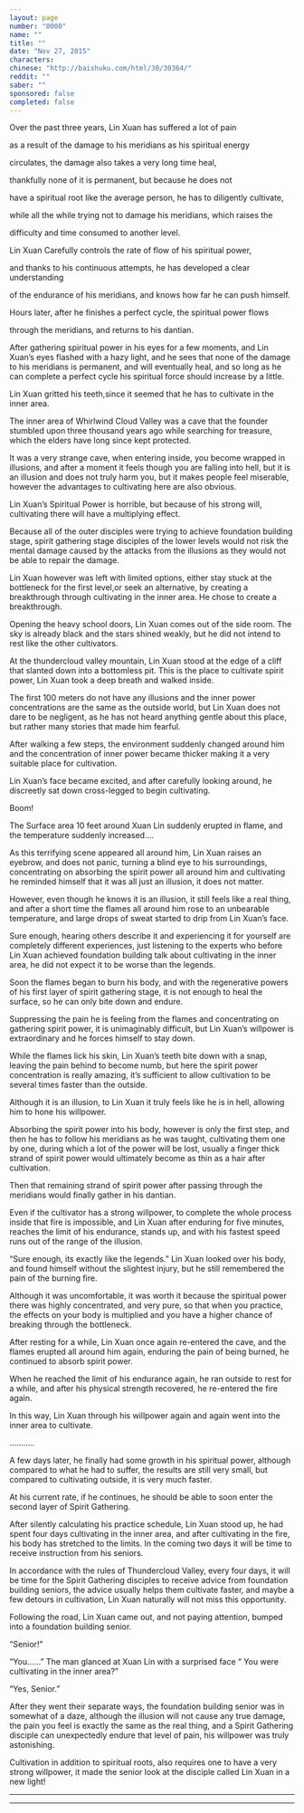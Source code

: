 ```yaml
---
layout: page
number: "0000"
name: ""
title: ""
date: "Nov 27, 2015"
characters:
chinese: "http://baishuku.com/html/30/30364/"
reddit: ""
saber: ""
sponsored: false
completed: false
---
```


Over the past three years, Lin Xuan has suffered a lot of pain

as a result of the damage to his meridians as his spiritual energy

circulates, the damage also takes a very long time heal,

thankfully none of it is permanent, but because he does not

have a spiritual root like the average person, he has to diligently cultivate,

while all the while trying not to damage his meridians, which raises the

difficulty and time consumed to another level.

Lin Xuan Carefully controls the rate of flow of his spiritual power,

and thanks to his continuous attempts, he has developed a clear understanding

of the endurance of his meridians, and knows how far he can push himself.

Hours later, after he finishes a perfect cycle, the spiritual power flows

through the meridians, and returns to his dantian.

After gathering spiritual power in his eyes for a few moments, and Lin Xuan’s eyes flashed with a hazy light, and  he sees that none of the damage to his meridians is permanent, and will eventually heal, and so long as he can complete a perfect cycle his spiritual force should increase by a little.

Lin Xuan gritted his teeth,since it seemed that he has to cultivate in the inner area.

The inner area of  Whirlwind Cloud Valley was a cave that the founder stumbled upon three thousand years ago while searching for treasure, which the elders have long since kept protected.

It was a very strange cave, when entering inside, you become wrapped in illusions, and after a moment it feels though you are falling into hell, but it is an illusion and does not truly harm you, but it makes people feel miserable, however the advantages to cultivating here are also obvious.

Lin Xuan’s Spiritual Power is horrible, but because of his strong will, cultivating there will have a multiplying effect.

Because all of the outer disciples were  trying to achieve foundation building stage, spirit gathering stage disciples of the lower levels would not risk the mental damage caused by the attacks from the illusions as they would not be able to repair the damage.

Lin Xuan however was left with limited options, either stay stuck at the bottleneck for the first level,or seek an alternative, by creating a breakthrough through cultivating in the inner area. He chose to create a breakthrough.

Opening the heavy school doors, Lin Xuan comes out of the side room. The sky is already black and the stars shined weakly, but he did not intend to rest like the other cultivators.

At the thundercloud valley mountain, Lin Xuan stood at the edge of a cliff that slanted down into a bottomless pit. This is the place to cultivate spirit power, Lin Xuan took a deep breath and walked inside.

The first 100 meters do not have any illusions and the inner power concentrations are the same as the outside world, but Lin Xuan does not dare to be negligent, as he has not heard anything gentle about this place, but rather many stories that made him fearful.

After walking a few steps, the environment suddenly changed around him and the concentration of inner power became thicker making it a very suitable place for cultivation.

Lin Xuan’s face became excited, and after carefully looking around, he discreetly sat down cross-legged to begin cultivating.

Boom!

The Surface area 10 feet around Xuan Lin suddenly erupted in flame, and the temperature suddenly increased….

As this terrifying scene appeared all around him, Lin Xuan raises an eyebrow, and does not panic, turning a blind eye to his surroundings, concentrating on absorbing the spirit power all around him and cultivating he reminded himself that it was all just an illusion, it does not matter.

However, even though he knows it is an illusion, it still feels like a real thing, and after a short time the flames all around him rose to an unbearable temperature, and large drops of sweat started to drip from Lin Xuan’s face.

Sure enough, hearing others describe it and experiencing it for yourself are completely different experiences, just listening to the experts who before Lin Xuan achieved foundation building talk about cultivating in the inner area, he did not expect it to be worse than the legends.

Soon the flames began to burn his body, and with the regenerative powers of his first layer of spirit gathering stage, it is not enough to heal the surface, so he can only bite down and endure.

Suppressing the pain he is feeling from the flames and concentrating on gathering spirit power, it is unimaginably difficult, but Lin Xuan’s willpower is extraordinary and he forces himself to stay down.

While the flames lick his skin, Lin Xuan’s teeth bite down with a snap, leaving the pain behind to become numb, but here the spirit power concentration is really amazing, it’s sufficient to allow cultivation to be several times faster than the outside.

Although it is an illusion, to Lin Xuan it truly feels like he is in hell, allowing him to hone his willpower.

Absorbing the spirit power into his body, however is only the first step, and then he has to follow his meridians as he was taught, cultivating them one by one, during which a lot of the power will be lost, usually a finger thick strand of spirit power would ultimately become as thin as a hair after cultivation.

Then that remaining strand of spirit power after passing through the meridians would finally gather in his dantian.

Even if the cultivator has a strong willpower, to complete the whole process inside that fire is impossible, and Lin Xuan after enduring for five minutes, reaches the limit of his endurance, stands up, and with his fastest speed runs out of the range of the illusion.

“Sure enough, its exactly like the legends.” Lin Xuan looked over his body, and found himself without the slightest injury, but he still remembered the pain of the burning fire.

Although it was uncomfortable, it was worth it because the spiritual power there was highly concentrated, and very pure, so that when you practice, the effects on your body is multiplied and you have a higher chance of breaking through the bottleneck.

After resting for a while, Lin Xuan once again re-entered the cave, and the flames erupted all around him again, enduring the pain of being burned, he continued to absorb spirit power.

When he reached the limit of his endurance again, he ran outside to rest for a while, and after his physical strength recovered, he re-entered the fire again.

In this way, Lin Xuan through his willpower again and again went into the inner area to cultivate.

………..

A few days later, he finally had some growth in his spiritual power, although compared to what he had to suffer, the results are still very small, but compared to cultivating outside, it is very much faster.

At his current rate, if he continues, he should be able to soon enter the second layer of Spirit Gathering.

After silently calculating his practice schedule, Lin Xuan stood up, he had spent four days cultivating in the inner area, and after cultivating in the fire, his body has stretched to the limits. In the coming two days it will be time to receive instruction from his seniors.

In accordance with the rules of Thundercloud Valley, every four days, it will be time for the Spirit Gathering disciples to receive advice from foundation building seniors, the advice usually helps them cultivate faster, and maybe a few detours in cultivation, Lin Xuan naturally will not miss this opportunity.

Following the road, Lin Xuan came out, and not paying attention, bumped into a foundation building senior.

“Senior!”

“You……” The man glanced at Xuan Lin with a surprised face “ You were cultivating in the inner area?”

“Yes, Senior.”

After they went their separate ways, the foundation building senior was in somewhat of a daze, although the illusion will not cause any true damage, the pain you feel is exactly the same as the real thing, and a Spirit Gathering disciple can unexpectedly endure that level of pain, his willpower was truly astonishing.

Cultivation in addition to spiritual roots, also requires one to have a very strong willpower, it made the senior look at the disciple called Lin Xuan in a new light!

- - -
- - -

[^1]:

